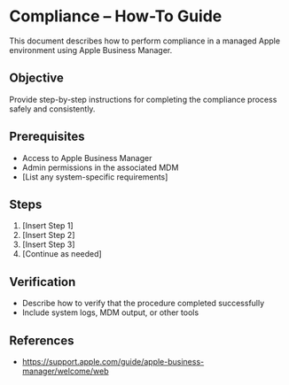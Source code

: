 # Compliance – How-To Guide

This document describes how to perform compliance in a managed Apple environment using Apple Business Manager.

## Objective

Provide step-by-step instructions for completing the compliance process safely and consistently.

## Prerequisites

- Access to Apple Business Manager
- Admin permissions in the associated MDM
- [List any system-specific requirements]

## Steps

1. [Insert Step 1]
2. [Insert Step 2]
3. [Insert Step 3]
4. [Continue as needed]

## Verification

- Describe how to verify that the procedure completed successfully
- Include system logs, MDM output, or other tools

## References

- https://support.apple.com/guide/apple-business-manager/welcome/web
